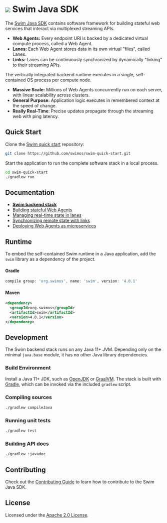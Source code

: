 # <a href="https://www.swimos.org"><img src="https://docs.swimos.org/readme/breach-marlin-blue-wide.svg"></a> Swim Java SDK

The [Swim Java SDK][backend] contains software framework for building stateful
web services that interact via multiplexed streaming APIs.

- **Web Agents:** Every endpoint URI is backed by a dedicated virtual compute
  process, called a Web Agent.
- **Lanes:** Each Web Agent stores data in its own virtual "files", called Lanes.
- **Links:** Lanes can be continuously synchronized by dynamically "linking"
  to their streaming APIs.

The vertically integrated backend runtime executes in a single, self-contained
OS process per compute node.

- **Massive Scale:** Millions of Web Agents concurrently run on each server,
  with linear scalability across clusters.
- **General Purpose:** Application logic executes in remembered context at
  the speed of change.
- **Really Real-Time**: Precise updates propagate through the streaming web
  with ping latency.

## Quick Start

Clone the [Swim quick start](https://github.com/swimos/swim-quick-start)
repository:

```sh
git clone https://github.com/swimos/swim-quick-start.git
```

Start the application to run the complete software stack in a local process.

```sh
cd swim-quick-start
./gradlew run
```

## Documentation

- **[Swim backend stack][backend]**
- [Building stateful Web Agents][web-agents]
- [Managing real-time state in lanes][lanes]
- [Synchronizing remote state with links][links]
- [Deploying Web Agents as microservices][planes]

## Runtime

To embed the self-contained Swim runtime in a Java application,
add the `swim` library as a dependency of the project.

#### Gradle

```groovy
compile group: 'org.swimos', name: 'swim', version: '4.0.1'
```

#### Maven

```xml
<dependency>
  <groupId>org.swimos</groupId>
  <artifactId>swim</artifactId>
  <version>4.0.1</version>
</dependency>
```

## Development

The Swim backend stack runs on any Java 11+ JVM. Depending only on the minimal
`java.base` module, it has no other Java library dependencies.

### Build Environment

Install a Java 11+ JDK, such as [OpenJDK][openjdk] or [GraalVM][graalvm].
The stack is built with [Gradle][gradle], which can be invoked via the
included `gradlew` script.

### Compiling sources

```sh
./gradlew compileJava
```

### Running unit tests

```sh
./gradlew test
```

### Building API docs

```sh
./gradlew :javadoc
```

## Contributing

Check out the [Contributing Guide][contributing] to learn how to contribute
to the Swim Java SDK.

## License

Licensed under the [Apache 2.0 License][license].

[backend]: https://www.swimos.org/backend
[web-agents]: https://www.swimos.org/backend/web-agents
[lanes]: https://www.swimos.org/backend/lanes
[links]: https://www.swimos.org/backend/links
[planes]: https://www.swimos.org/backend/planes
[openjdk]: https://openjdk.java.net
[graalvm]: https://www.graalvm.org/downloads/
[gradle]: https://gradle.org
[contributing]: CONTRIBUTING.md
[license]: LICENSE

